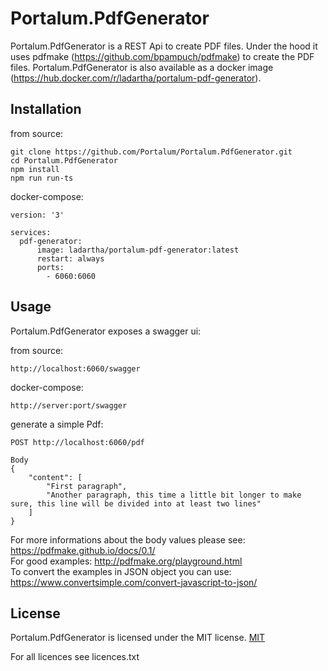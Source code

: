 
# Portalum.PdfGenerator

Portalum.PdfGenerator is a REST Api to create PDF files. 
Under the hood it uses pdfmake (https://github.com/bpampuch/pdfmake) to create the PDF files.
Portalum.PdfGenerator is also available as a docker image (https://hub.docker.com/r/ladartha/portalum-pdf-generator).




## Installation

from source:
```
git clone https://github.com/Portalum/Portalum.PdfGenerator.git
cd Portalum.PdfGenerator
npm install
npm run run-ts
```

docker-compose:
```
version: '3'

services:
  pdf-generator:
      image: ladartha/portalum-pdf-generator:latest
      restart: always
      ports:
        - 6060:6060

```
## Usage

Portalum.PdfGenerator exposes a swagger ui:

from source:
```
http://localhost:6060/swagger
```

docker-compose:
```
http://server:port/swagger
```

generate a simple Pdf:
```
POST http://localhost:6060/pdf

Body
{
    "content": [
		"First paragraph",
		"Another paragraph, this time a little bit longer to make sure, this line will be divided into at least two lines"
	]
}
```

For more informations about the body values please see: https://pdfmake.github.io/docs/0.1/  
For good examples: http://pdfmake.org/playground.html  
To convert the examples in JSON object you can use: https://www.convertsimple.com/convert-javascript-to-json/
## License

Portalum.PdfGenerator is licensed under the MIT license. [MIT](https://choosealicense.com/licenses/mit/)

For all licences see licences.txt
